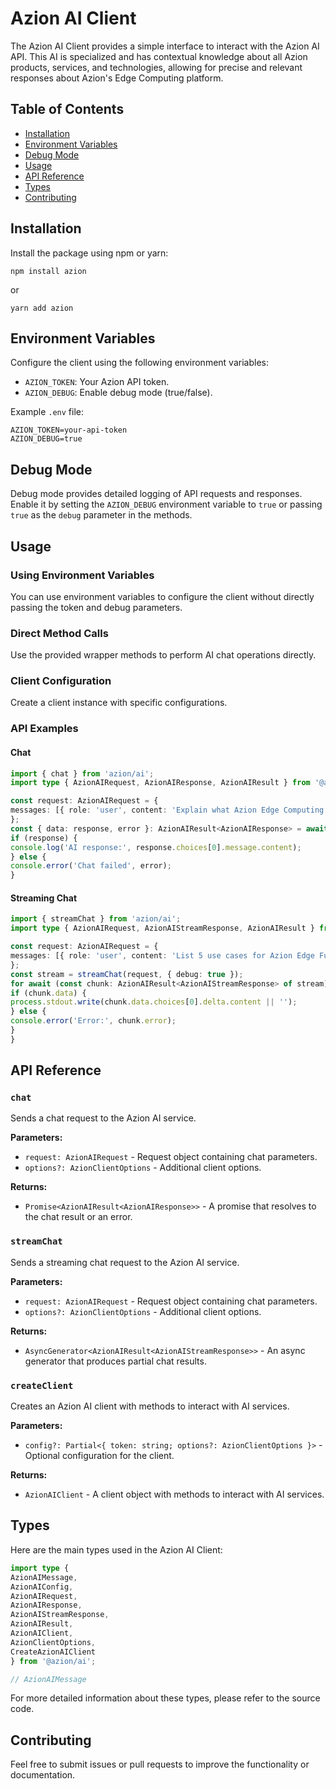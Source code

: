 # Azion AI Client

The Azion AI Client provides a simple interface to interact with the Azion AI API. This AI is specialized and has contextual knowledge about all Azion products, services, and technologies, allowing for precise and relevant responses about Azion's Edge Computing platform.

## Table of Contents

- [Installation](#installation)
- [Environment Variables](#environment-variables)
- [Debug Mode](#debug-mode)
- [Usage](#usage)
- [API Reference](#api-reference)
- [Types](#types)
- [Contributing](#contributing)

## Installation

Install the package using npm or yarn:

```
npm install azion
```

or

```
yarn add azion
```

## Environment Variables

Configure the client using the following environment variables:

- `AZION_TOKEN`: Your Azion API token.
- `AZION_DEBUG`: Enable debug mode (true/false).

Example `.env` file:

```
AZION_TOKEN=your-api-token
AZION_DEBUG=true
```

## Debug Mode

Debug mode provides detailed logging of API requests and responses. Enable it by setting the `AZION_DEBUG` environment variable to `true` or passing `true` as the `debug` parameter in the methods.

## Usage

### Using Environment Variables

You can use environment variables to configure the client without directly passing the token and debug parameters.

### Direct Method Calls

Use the provided wrapper methods to perform AI chat operations directly.

### Client Configuration

Create a client instance with specific configurations.

### API Examples

#### Chat

```typescript
import { chat } from 'azion/ai';
import type { AzionAIRequest, AzionAIResponse, AzionAIResult } from '@azion/ai';

const request: AzionAIRequest = {
messages: [{ role: 'user', content: 'Explain what Azion Edge Computing is.' }]
};
const { data: response, error }: AzionAIResult<AzionAIResponse> = await chat(request, { debug: true });
if (response) {
console.log('AI response:', response.choices[0].message.content);
} else {
console.error('Chat failed', error);
}
```

#### Streaming Chat

```typescript
import { streamChat } from 'azion/ai';
import type { AzionAIRequest, AzionAIStreamResponse, AzionAIResult } from '@azion/ai';

const request: AzionAIRequest = {
messages: [{ role: 'user', content: 'List 5 use cases for Azion Edge Functions.' }]
};
const stream = streamChat(request, { debug: true });
for await (const chunk: AzionAIResult<AzionAIStreamResponse> of stream) {
if (chunk.data) {
process.stdout.write(chunk.data.choices[0].delta.content || '');
} else {
console.error('Error:', chunk.error);
}
}
```

## API Reference

### `chat`

Sends a chat request to the Azion AI service.

**Parameters:**

- `request: AzionAIRequest` - Request object containing chat parameters.
- `options?: AzionClientOptions` - Additional client options.

**Returns:**

- `Promise<AzionAIResult<AzionAIResponse>>` - A promise that resolves to the chat result or an error.

### `streamChat`

Sends a streaming chat request to the Azion AI service.

**Parameters:**

- `request: AzionAIRequest` - Request object containing chat parameters.
- `options?: AzionClientOptions` - Additional client options.

**Returns:**

- `AsyncGenerator<AzionAIResult<AzionAIStreamResponse>>` - An async generator that produces partial chat results.

### `createClient`

Creates an Azion AI client with methods to interact with AI services.

**Parameters:**

- `config?: Partial<{ token: string; options?: AzionClientOptions }>` - Optional configuration for the client.

**Returns:**

- `AzionAIClient` - A client object with methods to interact with AI services.

## Types

Here are the main types used in the Azion AI Client:

```typescript
import type {
AzionAIMessage,
AzionAIConfig,
AzionAIRequest,
AzionAIResponse,
AzionAIStreamResponse,
AzionAIResult,
AzionAIClient,
AzionClientOptions,
CreateAzionAIClient
} from '@azion/ai';

// AzionAIMessage
```

For more detailed information about these types, please refer to the source code.

## Contributing

Feel free to submit issues or pull requests to improve the functionality or documentation.
